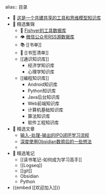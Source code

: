 alias:: 目录

- 🤝 [这是一个共建共享的工具和思维模型知识库](https://logseq.fishyer.com)
- 🍇 精选集锦
	- 🧰 [Fishyer的工具数据库](https://notion.fishyer.com/Fishyer-708f0570fbec4dcc896cadabcd2d0c9a)
	- 👁 [微信公众号RSS源数据库](https://notion.fishyer.com/6341aa682f0a4936bffb44e69afe1fad?v=8b84cad40cf64f009a58577632ee15aa)
	- 📚 [[书单]]
	- 🔖  [[书签清单]]
	- [[通识知识库]]
		- 经济学知识库
		- 心理学知识库
	- [[编程知识库]]
		- Android知识库
		- Python知识库
		- Java后台知识库
		- Web前端知识库
		- 计算机基础知识库
		- 算法知识库
		- 软件工程知识库
- 🍎 精选文章
	- [输入-处理-输出的IPO闭环学习流程](https://blog.fishyer.com/2022-05-11_06_06_32)
	- [深度使用Obsidian数周后的一些想法](https://blog.fishyer.com/2021-09-14_06_06_25)
	-
- 🍄 精选笔记
	- [[读书笔记-如何成为学习高手]]
	- [[Logseq]]
	- [[git]]
	- Obsidian
	- Python
- {{embed [[欢迎加入]]}}